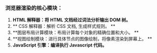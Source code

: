 ### 浏览器渲染的核心模块：

1. **HTML 解释器：将 HTML 文档经过词法分析输出 DOM 树。**
2. ** CSS 解释器：解析 CSS 文档, 生成样式规则。 **
3. **图层布局计算模块：布局计算每个对象的精确位置和大小。 **
4. **视图绘制模块：进行具体节点的图像绘制，将像素渲染到屏幕上。 **
5. **JavaScript 引擎：编译执行 Javascript 代码。**




